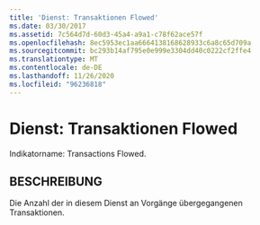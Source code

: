```yaml
---
title: 'Dienst: Transaktionen Flowed'
ms.date: 03/30/2017
ms.assetid: 7c564d7d-60d3-45a4-a9a1-c78f62ace57f
ms.openlocfilehash: 8ec5953ec1aa6664138168628933c6a8c65d709a
ms.sourcegitcommit: bc293b14af795e0e999e3304dd40c0222cf2ffe4
ms.translationtype: MT
ms.contentlocale: de-DE
ms.lasthandoff: 11/26/2020
ms.locfileid: "96236818"
---
```

# <a name="service-transactions-flowed"></a>Dienst: Transaktionen Flowed

Indikatorname: Transactions Flowed.  
  
## <a name="description"></a>BESCHREIBUNG  

 Die Anzahl der in diesem Dienst an Vorgänge übergegangenen Transaktionen.
